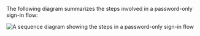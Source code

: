The following diagram summarizes the steps involved in a password-only sign-in flow:

<div class="full">

![A sequence diagram showing the steps in a password-only sign-in flow](/img/oie-embedded-sdk/oie-embedded-nodejs-sign-in-pwd-only-flow-diagram.png)

<!--
   Source image: https://www.figma.com/file/YH5Zhzp66kGCglrXQUag2E/%F0%9F%93%8A-Updated-Diagrams-for-Dev-Docs?type=design&node-id=4640-82438&mode=design&t=euNZ4f92mOLnin29-11  oie-embedded-nodejs-sign-in-pwd-only-flow-diagram
-->

</div>
